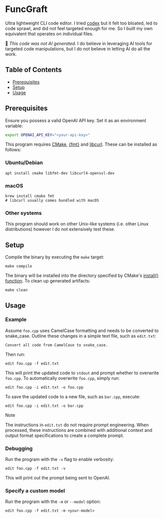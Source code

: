 # FuncGraft
Ultra lightweight CLI code editor. I tried [codex](https://github.com/openai/codex) but it felt too bloated,
led to code sprawl, and did not feel targeted enough for me. So I built my own equivalent that operates on
individual files.

🚫 _This code was not AI generated._ I do believe in leveraging AI tools for targeted code manipulations, but
I do not believe in letting AI do all the work.

## Table of Contents
- [Prerequisites](#prerequisites)
- [Setup](#setup)
- [Usage](#usage)

## Prerequisites
Ensure you possess a valid OpenAI API key. Set it as an environment variable:
```bash
export OPENAI_API_KEY="<your-api-key>"
```
This program requires [CMake](https://cmake.org/), [{fmt}](https://fmt.dev/latest/) and
[libcurl](https://curl.se/libcurl/). These can be installed as follows:

### Ubuntu/Debian
```console
apt install cmake libfmt-dev libcurl4-openssl-dev
```
### macOS
```console
brew install cmake fmt
# libcurl usually comes bundled with macOS
```
### Other systems
This program should work on other Unix-like systems (i.e. other Linux distributions) however I do not
extensively test these.

## Setup
Compile the binary by executing the `make` target:
```console
make compile
```
The binary will be installed into the directory specified by CMake's [install()
function](https://cmake.org/cmake/help/latest/command/install.html#command:install). To clean up generated
artifacts:
```console
make clean
```

## Usage

### Example
Assume `foo.cpp` uses CamelCase formatting and needs to be converted to snake_case. Outline these changes in a
simple text file, such as `edit.txt`:
```plaintext
Convert all code from CamelCase to snake_case.
```
Then run:
```console
edit foo.cpp -f edit.txt
```
This will print the updated code to `stdout` and prompt whether to overwrite `foo.cpp`. To automatically
overwrite `foo.cpp`, simply run:
```console
edit foo.cpp -i edit.txt -o foo.cpp
```
To save the updated code to a new file, such as `bar.cpp`, execute:
```console
edit foo.cpp -i edit.txt -o bar.cpp
```
> [!NOTE]
> The instructions in `edit.txt` do not require prompt engineering. When processed, these instructions
> are combined with additional context and output format specifications to create a complete prompt.

### Debugging
Run the program with the `-v` flag to enable verbosity:
```console
edit foo.cpp -f edit.txt -v
```
This will print out the prompt being sent to OpenAI.

### Specify a custom model
Run the program with the `-m` or `--model` option:
```console
edit foo.cpp -f edit.txt -m <your-model>
```
